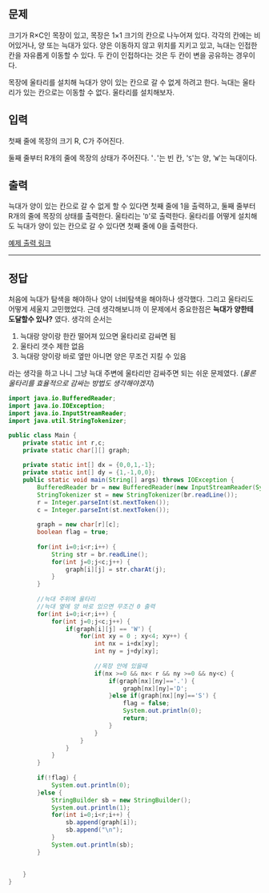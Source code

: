 ## 문제

크기가 R×C인 목장이 있고, 목장은 1×1 크기의 칸으로 나누어져 있다. 각각의 칸에는 비어있거나, 양 또는 늑대가 있다. 양은 이동하지 않고 위치를 지키고 있고, 늑대는 인접한 칸을 자유롭게 이동할 수 있다. 두 칸이 인접하다는 것은 두 칸이 변을 공유하는 경우이다.

목장에 울타리를 설치해 늑대가 양이 있는 칸으로 갈 수 없게 하려고 한다. 늑대는 울타리가 있는 칸으로는 이동할 수 없다. 울타리를 설치해보자.

## 입력

첫째 줄에 목장의 크기 R, C가 주어진다.

둘째 줄부터 R개의 줄에 목장의 상태가 주어진다. '`.`'는 빈 칸, '`S`'는 양, '`W`'는 늑대이다.

## 출력

늑대가 양이 있는 칸으로 갈 수 없게 할 수 있다면 첫째 줄에 1을 출력하고, 둘째 줄부터 R개의 줄에 목장의 상태를 출력한다. 울타리는 '`D`'로 출력한다. 울타리를 어떻게 설치해도 늑대가 양이 있는 칸으로 갈 수 있다면 첫째 줄에 0을 출력한다.

[예제 출력 링크](https://www.acmicpc.net/problem/16956)

---

## 정답

처음에 늑대가 탐색을 해야하나 양이 너비탐색을 해야하나 생각했다. 그리고 울타리도 어떻게 세울지 고민했었다. 근데 생각해보니까 이 문제에서 중요한점은 **늑대가 양한테 도달할수 있나?** 였다. 생각의 순서는

1. 늑대랑 양이랑 한칸 떨어져 있으면 울타리로 감싸면 됨
2. 울타리 갯수 제한 없음
3. 늑대랑 양이랑 바로 옆만 아니면 양은 무조건 지킬 수 있음

라는 생각을 하고 나니 그냥 늑대 주변에 울타리만 감싸주면 되는 쉬운 문제였다. (_물론 울타리를 효율적으로 감싸는 방법도 생각해야겠지_)  

```java
import java.io.BufferedReader;
import java.io.IOException;
import java.io.InputStreamReader;
import java.util.StringTokenizer;

public class Main {
	private static int r,c;
	private static char[][] graph;
	
	private static int[] dx = {0,0,1,-1};
	private static int[] dy = {1,-1,0,0};
	public static void main(String[] args) throws IOException {
		BufferedReader br = new BufferedReader(new InputStreamReader(System.in));
		StringTokenizer st = new StringTokenizer(br.readLine());
		r = Integer.parseInt(st.nextToken());
		c = Integer.parseInt(st.nextToken());
		
		graph = new char[r][c];
		boolean flag = true;
		
		for(int i=0;i<r;i++) {
			String str = br.readLine();
			for(int j=0;j<c;j++) {
				graph[i][j] = str.charAt(j);
			}
		}
		
		//늑대 주위에 울타리
		//늑대 옆에 양 바로 있으면 무조건 0 출력
		for(int i=0;i<r;i++) {
			for(int j=0;j<c;j++) {
				if(graph[i][j] == 'W') {
					for(int xy = 0 ; xy<4; xy++) {
						int nx = i+dx[xy];
						int ny = j+dy[xy];
						
						//목장 안에 있을때
						if(nx >=0 && nx< r && ny >=0 && ny<c) {
							if(graph[nx][ny]=='.') {
								graph[nx][ny]='D';
							}else if(graph[nx][ny]=='S') {
								flag = false;
								System.out.println(0);
								return;
							}
						}
					}
				}
			}
		}
		
		if(!flag) {
			System.out.println(0);
		}else {
			StringBuilder sb = new StringBuilder();
			System.out.println(1);
			for(int i=0;i<r;i++) { 
				sb.append(graph[i]);
				sb.append("\n");
			}
			System.out.println(sb);
		}
		
		
	}
}




```

